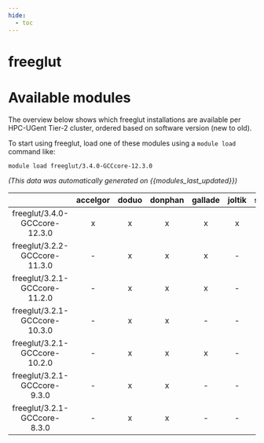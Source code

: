 ```yaml
---
hide:
  - toc
---
```


freeglut
========

# Available modules


The overview below shows which freeglut installations are available per HPC-UGent Tier-2 cluster, ordered based on software version (new to old).

To start using freeglut, load one of these modules using a `module load` command like:

```shell
module load freeglut/3.4.0-GCCcore-12.3.0
```

*(This data was automatically generated on {{modules_last_updated}})*  

| |accelgor|doduo|donphan|gallade|joltik|shinx|
| :---: | :---: | :---: | :---: | :---: | :---: | :---: |
|freeglut/3.4.0-GCCcore-12.3.0|x|x|x|x|x|x|
|freeglut/3.2.2-GCCcore-11.3.0|-|x|x|x|-|-|
|freeglut/3.2.1-GCCcore-11.2.0|-|x|x|x|-|-|
|freeglut/3.2.1-GCCcore-10.3.0|-|x|x|-|-|-|
|freeglut/3.2.1-GCCcore-10.2.0|-|x|x|x|-|-|
|freeglut/3.2.1-GCCcore-9.3.0|-|x|x|-|-|-|
|freeglut/3.2.1-GCCcore-8.3.0|-|x|x|-|-|-|
